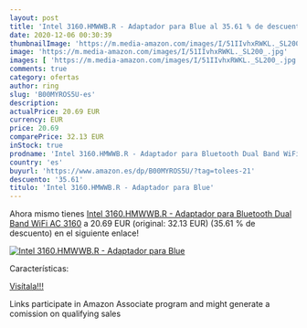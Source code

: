 ```yaml
---
layout: post
title: 'Intel 3160.HMWWB.R - Adaptador para Blue al 35.61 % de descuento'
date: 2020-12-06 00:30:39
thumbnailImage: 'https://m.media-amazon.com/images/I/51IIvhxRWKL._SL200_.jpg'
image: 'https://m.media-amazon.com/images/I/51IIvhxRWKL._SL200_.jpg'
images: [ 'https://m.media-amazon.com/images/I/51IIvhxRWKL._SL200_.jpg' ]
comments: true
category: ofertas
author: ring
slug: 'B00MYROS5U-es'
description:
actualPrice: 20.69 EUR
currency: EUR
price: 20.69
comparePrice: 32.13 EUR
inStock: true
prodname: 'Intel 3160.HMWWB.R - Adaptador para Bluetooth Dual Band WiFi AC 3160'
country: 'es'
buyurl: 'https://www.amazon.es/dp/B00MYROS5U/?tag=tolees-21'
descuento: '35.61'
titulo: 'Intel 3160.HMWWB.R - Adaptador para Blue'
---
```


Ahora mismo tienes [Intel 3160.HMWWB.R - Adaptador para Bluetooth Dual Band WiFi AC 3160](https://www.amazon.es/dp/B00MYROS5U/?tag=tolees-21) a 20.69 EUR (original: 32.13 EUR) (35.61 %  de descuento) en el siguiente enlace!

[![Intel 3160.HMWWB.R - Adaptador para Blue](https://m.media-amazon.com/images/I/51IIvhxRWKL._SL200_.jpg)](https://www.amazon.es/dp/B00MYROS5U/?tag=tolees-21)

Características:


[Visítala!!!](https://www.amazon.es/dp/B00MYROS5U/?tag=tolees-21)

Links participate in Amazon Associate program and might generate a comission on qualifying sales
